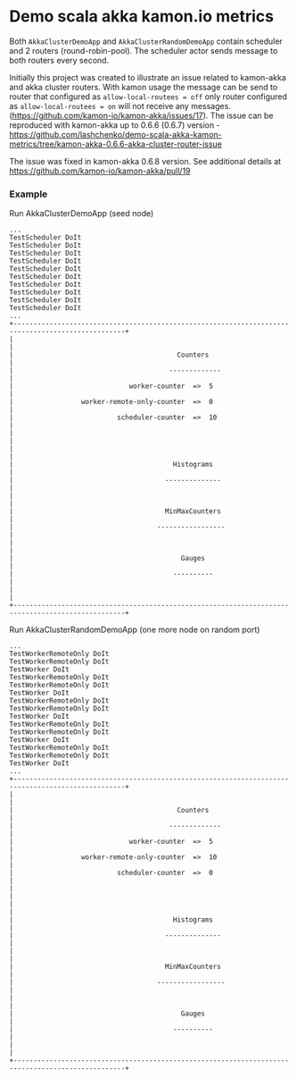 # Demo scala akka kamon.io metrics

Both `AkkaClusterDemoApp` and `AkkaClusterRandomDemoApp` contain scheduler and 2 routers (round-robin-pool).
The scheduler actor sends message to both routers every second.


Initially this project was created to illustrate an issue related to kamon-akka and akka cluster routers.
With kamon usage the message can be send to router that configured as `allow-local-routees = off` only router configured as `allow-local-routees = on` will not receive any messages. (https://github.com/kamon-io/kamon-akka/issues/17).
The issue can be reproduced with kamon-akka up to 0.6.6 (0.6.7) version - https://github.com/lashchenko/demo-scala-akka-kamon-metrics/tree/kamon-akka-0.6.6-akka-cluster-router-issue

The issue was fixed in kamon-akka 0.6.8 version.
See additional details at https://github.com/kamon-io/kamon-akka/pull/19



### Example

Run AkkaClusterDemoApp (seed node)
```
...
TestScheduler DoIt
TestScheduler DoIt
TestScheduler DoIt
TestScheduler DoIt
TestScheduler DoIt
TestScheduler DoIt
TestScheduler DoIt
TestScheduler DoIt
TestScheduler DoIt
TestScheduler DoIt
...
+--------------------------------------------------------------------------------------------------+
|                                                                                                  |
|                                         Counters                                                 |
|                                       -------------                                              |
|                             worker-counter  =>  5                                                |
|                 worker-remote-only-counter  =>  0                                                |
|                          scheduler-counter  =>  10                                               |
|                                                                                                  |
|                                                                                                  |
|                                        Histograms                                                |
|                                      --------------                                              |
|                                                                                                  |
|                                      MinMaxCounters                                              |
|                                    -----------------                                             |
|                                                                                                  |
|                                          Gauges                                                  |
|                                        ----------                                                |
|                                                                                                  |
+--------------------------------------------------------------------------------------------------+
```

Run AkkaClusterRandomDemoApp (one more node on random port)
```
...
TestWorkerRemoteOnly DoIt
TestWorkerRemoteOnly DoIt
TestWorker DoIt
TestWorkerRemoteOnly DoIt
TestWorkerRemoteOnly DoIt
TestWorker DoIt
TestWorkerRemoteOnly DoIt
TestWorkerRemoteOnly DoIt
TestWorker DoIt
TestWorkerRemoteOnly DoIt
TestWorkerRemoteOnly DoIt
TestWorker DoIt
TestWorkerRemoteOnly DoIt
TestWorkerRemoteOnly DoIt
TestWorker DoIt
...
+--------------------------------------------------------------------------------------------------+
|                                                                                                  |
|                                         Counters                                                 |
|                                       -------------                                              |
|                             worker-counter  =>  5                                                |
|                 worker-remote-only-counter  =>  10                                               |
|                          scheduler-counter  =>  0                                                |
|                                                                                                  |
|                                                                                                  |
|                                        Histograms                                                |
|                                      --------------                                              |
|                                                                                                  |
|                                      MinMaxCounters                                              |
|                                    -----------------                                             |
|                                                                                                  |
|                                          Gauges                                                  |
|                                        ----------                                                |
|                                                                                                  |
+--------------------------------------------------------------------------------------------------+
```

